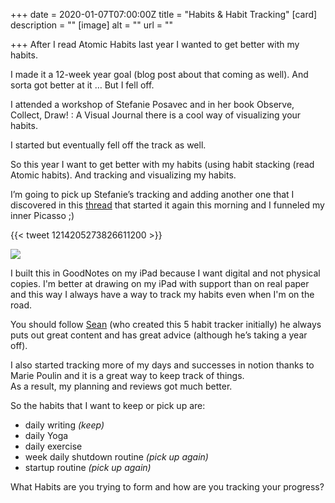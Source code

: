 +++
date = 2020-01-07T07:00:00Z
title = "Habits & Habit Tracking"
[card]
description = ""
[image]
alt = ""
url = ""

+++
After I read Atomic Habits last year I wanted to get better with my habits.

I made it a 12-week year goal (blog post about that coming as well). And sorta got better at it … But I fell off.

I attended a workshop of Stefanie Posavec and in her book Observe, Collect, Draw! : A Visual Journal there is a cool way of visualizing your habits.

I started but eventually fell off the track as well.

So this year I want to get better with my habits (using habit stacking (read Atomic habits). And tracking and visualizing my habits.

I’m going to pick up Stefanie’s tracking and adding another one that I discovered in this [thread](https://twitter.com/BrendanHufford/status/1214205273826611200) that started it again this morning and I funneled my inner Picasso ;)

{{< tweet 1214205273826611200 >}}

![](https://res.cloudinary.com/civicvision/image/upload/f_auto,q_auto,w_auto,dpr_auto,c_limit/milafrerichs.com/articles/habit-tracking.jpg)

I built this in GoodNotes on my iPad because I want digital and not physical copies. I'm better at drawing on my iPad with support than on real paper and this way I always have a way to track my habits even when I'm on the road.

You should follow [Sean](https://seanwes.com) (who created this 5 habit tracker initially) he always puts out great content and has great advice (although he’s taking a year off).

I also started tracking more of my days and successes in notion thanks to Marie Poulin and it is a great way to keep track of things.  
As a result, my planning and reviews got much better.

So the habits that I want to keep or pick up are:

* daily writing _(keep)_
* daily Yoga
* daily exercise
* week daily shutdown routine _(pick up again)_
* startup routine _(pick up again)_

What Habits are you trying to form and how are you tracking your progress?
